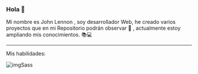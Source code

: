 ### Hola 👋
Mi nombre es John Lennon , soy desarrollador Web, he creado varios proyectos que en mi Repositorio podrán observar 🔗 , actualmente estoy ampliando mis conocimientos. 📚💻 
<hr> 

Mis habilidades:

<img src="sass_icon_130835.ico" alt="imgSass">



<!--
**johnlennonl/johnlennonl** is a ✨ _special_ ✨ repository because its `README.md` (this file) appears on your GitHub profile.

Here are some ideas to get you started:

- 🔭 I’m currently working on ...
- 🌱 I’m currently learning ...
- 👯 I’m looking to collaborate on ...
- 🤔 I’m looking for help with ...
- 💬 Ask me about ...
- 📫 How to reach me: ...
- 😄 Pronouns: ...
- ⚡ Fun fact: ...
-->
